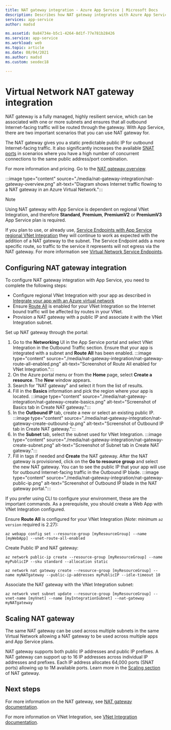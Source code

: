 ```yaml
---
title: NAT gateway integration - Azure App Service | Microsoft Docs
description: Describes how NAT gateway integrates with Azure App Service.
services: app-service
author: madsd

ms.assetid: 0a84734e-b5c1-4264-8d1f-77e781b28426
ms.service: app-service
ms.workload: web
ms.topic: article
ms.date: 08/04/2021
ms.author: madsd
ms.custom: seodec18

---
```


# Virtual Network NAT gateway integration

NAT gateway is a fully managed, highly resilient service, which can be associated with one or more subnets and ensures that all outbound Internet-facing traffic will be routed through the gateway. With App Service, there are two important scenarios that you can use NAT gateway for. 

The NAT gateway gives you a static predictable public IP for outbound Internet-facing traffic. It also significantly increases the available [SNAT ports](../troubleshoot-intermittent-outbound-connection-errors.md) in scenarios where you have a high number of concurrent connections to the same public address/port combination.

For more information and pricing. Go to the [NAT gateway overview](../../virtual-network/nat-gateway/nat-overview.md).

:::image type="content" source="./media/nat-gateway-integration/nat-gateway-overview.png" alt-text="Diagram shows Internet traffic flowing to a NAT gateway in an Azure Virtual Network.":::

> [!Note] 
> Using NAT gateway with App Service is dependent on regional VNet Integration, and therefore **Standard**, **Premium**, **PremiumV2** or **PremiumV3** App Service plan is required.
>
> If you plan to use, or already use, [Service Endpoints with App Service regional VNet Integration](../app-service/overview-vnet-integration.md#service-endpoints) they will continue to work as expected with the addition of a NAT gateway to the subnet. The Service Endpoint adds a more specific route, so traffic to the service it represents will not egress via the NAT gateway. For more information see [Virtual Network Service Endpoints](../../virtual-network/virtual-network-service-endpoints-overview.md).

## Configuring NAT gateway integration

To configure NAT gateway integration with App Service, you need to complete the following steps:

* Configure regional VNet Integration with your app as described in [Integrate your app with an Azure virtual network](../overview-vnet-integration.md)
* Ensure [Route All](../overview-vnet-integration.md#routes) is enabled for your VNet Integration so the Internet bound traffic will be affected by routes in your VNet.
* Provision a NAT gateway with a public IP and associate it with the VNet Integration subnet.

Set up NAT gateway through the portal:

1. Go to the **Networking** UI in the App Service portal and select VNet Integration in the Outbound Traffic section. Ensure that your app is integrated with a subnet and **Route All** has been enabled.
:::image type="content" source="./media/nat-gateway-integration/nat-gateway-route-all-enabled.png" alt-text="Screenshot of Route All enabled for VNet Integration.":::
1. On the Azure portal menu or from the **Home** page, select **Create a resource**. The **New** window appears.
1. Search for "NAT gateway" and select it from the list of results.
1. Fill in the **Basics** information and pick the region where your app is located.
:::image type="content" source="./media/nat-gateway-integration/nat-gateway-create-basics.png" alt-text="Screenshot of Basics tab in Create NAT gateway.":::
1. In the **Outbound IP** tab, create a new or select an existing public IP.
:::image type="content" source="./media/nat-gateway-integration/nat-gateway-create-outbound-ip.png" alt-text="Screenshot of Outbound IP tab in Create NAT gateway.":::
1. In the **Subnet** tab, select the subnet used for VNet Integration.
:::image type="content" source="./media/nat-gateway-integration/nat-gateway-create-subnet.png" alt-text="Screenshot of Subnet tab in Create NAT gateway.":::
1. Fill in tags if needed and **Create** the NAT gateway. After the NAT gateway is provisioned, click on the **Go to resource group** and select the new NAT gateway. You can to see the public IP that your app will use for outbound Internet-facing traffic in the Outbound IP blade.
:::image type="content" source="./media/nat-gateway-integration/nat-gateway-public-ip.png" alt-text="Screenshot of Outbound IP blade in the NAT gateway portal."::: 

If you prefer using CLI to configure your environment, these are the important commands. As a prerequisite, you should create a Web App with VNet Integration configured.

Ensure **Route All** is configured for your VNet Integration (*Note*: minimum `az version` required is 2.27):

```azurecli-interactive
az webapp config set --resource-group [myResourceGroup] --name [myWebApp] --vnet-route-all-enabled
```

Create Public IP and NAT gateway:

```azurecli-interactive
az network public-ip create --resource-group [myResourceGroup] --name myPublicIP --sku standard --allocation static

az network nat gateway create --resource-group [myResourceGroup] --name myNATgateway --public-ip-addresses myPublicIP --idle-timeout 10
```

Associate the NAT gateway with the VNet Integration subnet:

```azurecli-interactive
az network vnet subnet update --resource-group [myResourceGroup] --vnet-name [myVnet] --name [myIntegrationSubnet] --nat-gateway myNATgateway
```

## Scaling NAT gateway

The same NAT gateway can be used across multiple subnets in the same Virtual Network allowing a NAT gateway to be used across multiple apps and App Service plans.

NAT gateway supports both public IP addresses and public IP prefixes. A NAT gateway can support up to 16 IP addresses across individual IP addresses and prefixes. Each IP address allocates 64,000 ports (SNAT ports) allowing up to 1M available ports. Learn more in the [Scaling section](../../virtual-network/nat-gateway/nat-gateway-resource.md#scale-nat) of NAT gateway.

## Next steps
For more information on the NAT gateway, see [NAT gateway documentation](../../virtual-network/nat-gateway/nat-overview.md).

For more information on VNet Integration, see [VNet Integration documentation](../overview-vnet-integration.md).
